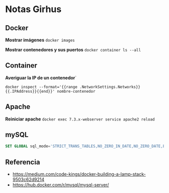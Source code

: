# Notas Girhus

## Docker
**Mostrar imágenes**
``docker images``

**Mostrar contenedores y sus puertos**
``docker container ls --all``

## Container
**Averiguar la IP de un contenedor**`

``docker inspect --format='{{range .NetworkSettings.Networks}}{{.IPAddress}}{{end}}' nombre-contenedor``

## Apache
**Reiniciar apache**
``docker exec 7.3.x-webserver service apache2 reload``

## mySQL
```sql
SET GLOBAL sql_mode='STRICT_TRANS_TABLES,NO_ZERO_IN_DATE,NO_ZERO_DATE,ERROR_FOR_DIVISION_BY_ZERO,NO_AUTO_CREATE_USER,NO_ENGINE_SUBSTITUTION';
```

## Referencia
* https://medium.com/code-kings/docker-building-a-lamp-stack-9503c62d9214
* https://hub.docker.com/r/mysql/mysql-server/